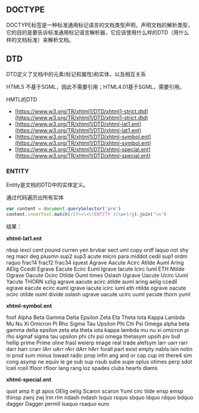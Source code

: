 ## DOCTYPE

DOCTYPE标签是一种标准通用标记语言的文档类型声明，声明文档的解析类型，它的目的是要告诉标准通用标记语言解析器，它应该使用什么样的DTD（用什么样的文档标准）来解析文档。

## DTD

DTD定义了文档中的元素(标记和属性)和实体，以及相互关系

HTML5 不基于SGML，因此不需要引用；HTML4.01基于SGML，需要引用。

HMTL的DTD

* [https://www.w3.org/TR/xhtml1/DTD/xhtml1-strict.dtd](https://www.w3.org/TR/xhtml1/DTD/xhtml1-strict.dtd)
* [https://www.w3.org/TR/xhtml1/DTD/xhtml-lat1.ent](https://www.w3.org/TR/xhtml1/DTD/xhtml-lat1.ent)
* [https://www.w3.org/TR/xhtml1/DTD/xhtml-symbol.ent](https://www.w3.org/TR/xhtml1/DTD/xhtml-symbol.ent)
* [https://www.w3.org/TR/xhtml1/DTD/xhtml-special.ent](https://www.w3.org/TR/xhtml1/DTD/xhtml-special.ent)

### ENTITY

Entity是文档的DTD中的实体定义。

通过代码遍历出所有实体

```js
var content = document.querySelector('pre')
content.innerText.match(/(?<=\<\!ENTITY )(\w+)/g).join('\n')
```

结果：

**xhtml-lat1.ent**

nbsp
iexcl
cent
pound
curren
yen
brvbar
sect
uml
copy
ordf
laquo
not
shy
reg
macr
deg
plusmn
sup2
sup3
acute
micro
para
middot
cedil
sup1
ordm
raquo
frac14
frac12
frac34
iquest
Agrave
Aacute
Acirc
Atilde
Auml
Aring
AElig
Ccedil
Egrave
Eacute
Ecirc
Euml
Igrave
Iacute
Icirc
Iuml
ETH
Ntilde
Ograve
Oacute
Ocirc
Otilde
Ouml
times
Oslash
Ugrave
Uacute
Ucirc
Uuml
Yacute
THORN
szlig
agrave
aacute
acirc
atilde
auml
aring
aelig
ccedil
egrave
eacute
ecirc
euml
igrave
iacute
icirc
iuml
eth
ntilde
ograve
oacute
ocirc
otilde
ouml
divide
oslash
ugrave
uacute
ucirc
uuml
yacute
thorn
yuml

**xhtml-symbol.ent**

fnof
Alpha
Beta
Gamma
Delta
Epsilon
Zeta
Eta
Theta
Iota
Kappa
Lambda
Mu
Nu
Xi
Omicron
Pi
Rho
Sigma
Tau
Upsilon
Phi
Chi
Psi
Omega
alpha
beta
gamma
delta
epsilon
zeta
eta
theta
iota
kappa
lambda
mu
nu
xi
omicron
pi
rho
sigmaf
sigma
tau
upsilon
phi
chi
psi
omega
thetasym
upsih
piv
bull
hellip
prime
Prime
oline
frasl
weierp
image
real
trade
alefsym
larr
uarr
rarr
darr
harr
crarr
lArr
uArr
rArr
dArr
hArr
forall
part
exist
empty
nabla
isin
notin
ni
prod
sum
minus
lowast
radic
prop
infin
ang
and
or
cap
cup
int
there4
sim
cong
asymp
ne
equiv
le
ge
sub
sup
nsub
sube
supe
oplus
otimes
perp
sdot
lceil
rceil
lfloor
rfloor
lang
rang
loz
spades
clubs
hearts
diams

**xhtml-special.ent**

quot
amp
lt
gt
apos
OElig
oelig
Scaron
scaron
Yuml
circ
tilde
ensp
emsp
thinsp
zwnj
zwj
lrm
rlm
ndash
mdash
lsquo
rsquo
sbquo
ldquo
rdquo
bdquo
dagger
Dagger
permil
lsaquo
rsaquo
euro